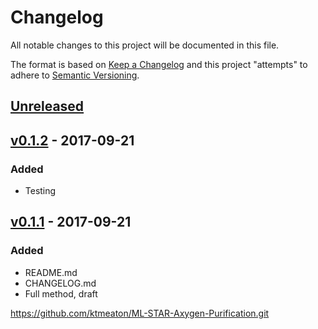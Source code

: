 # Changelog
All notable changes to this project will be documented in this file.

The format is based on [Keep a Changelog](http://keepachangelog.com/en/1.0.0/)
and this project "attempts" to adhere to [Semantic Versioning](http://semver.org/spec/v2.0.0.html).

## [Unreleased]

## [v0.1.2] - 2017-09-21
### Added
- Testing

## [v0.1.1] - 2017-09-21
### Added
- README.md
- CHANGELOG.md
- Full method, draft

https://github.com/ktmeaton/ML-STAR-Axygen-Purification.git

[Unreleased]: https://github.com/ktmeaton/NGSeXplore/compare/v0.1.2...HEAD
[v0.1.2]: https://github.com/ktmeaton/NGSeXplore/compare/v0.1.1...v0.1.2
[v0.1.1]: https://github.com/ktmeaton/NGSeXplore/compare/v0.1.1...v0.1.1
